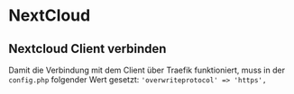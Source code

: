 # NextCloud

## Nextcloud Client verbinden
Damit die Verbindung mit dem Client über Traefik funktioniert, muss in der ``config.php`` folgender Wert gesetzt:
``'overwriteprotocol' => 'https',``
